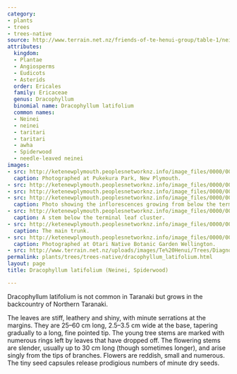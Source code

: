 ```yaml
---
category:
- plants
- trees
- trees-native
source: http://www.terrain.net.nz/friends-of-te-henui-group/table-1/neinei-spiderwood.html
attributes:
  kingdom:
  - Plantae
  - Angiosperms
  - Eudicots
  - Asterids
  order: Ericales
  family: Ericaceae
  genus: Dracophyllum
  binomial name: Dracophyllum latifolium
  common names:
  - Neinei
  - neinei
  - taritari
  - taritari
  - awha
  - Spiderwood
  - needle-leaved neinei
images:
- src: http://ketenewplymouth.peoplesnetworknz.info/image_files/0000/0004/1064/Dracophyllum_latifolium__Neinei__Spiderwood.JPG
  caption: Photographed at Pukekura Park, New Plymouth.
- src: http://ketenewplymouth.peoplesnetworknz.info/image_files/0000/0003/8509/Dracophyllum_latifolium__3_.JPG
- src: http://ketenewplymouth.peoplesnetworknz.info/image_files/0000/0003/8514/Dracophyllum_latifolium__4_.JPG
- src: http://ketenewplymouth.peoplesnetworknz.info/image_files/0000/0003/8524/Dracophyllum_latifolium-009.JPG
  caption: Photo showing the inflorescences growing from below the terminal leaves.
- src: http://ketenewplymouth.peoplesnetworknz.info/image_files/0000/0003/8494/Dracophyllum_latifolium.JPG
  caption: A stem below the terminal leaf cluster.
- src: http://ketenewplymouth.peoplesnetworknz.info/image_files/0000/0003/8499/Dracophyllum_latifolium__1_.JPG
  caption: The main trunk.
- src: http://ketenewplymouth.peoplesnetworknz.info/image_files/0000/0004/6179/Dracophyllum_latifolium__Neinei__Spiderwood.JPG
  caption: Photographed at Otari Native Botanic Garden Wellington.
- src: http://www.terrain.net.nz/uploads/images/Te%20Henui/Trees/Diagnostic%20characters%20of%20Dracophyllum.jpg
permalink: plants/trees/trees-native/dracophyllum_latifolium.html
layout: page
title: Dracophyllum latifolium (Neinei, Spiderwood)

---
```

Dracophyllum latifolium is not common in Taranaki but grows in the backcountry of Northern Taranaki.

The leaves are stiff, leathery and shiny, with minute serrations at the margins. They are 25–60 cm long, 2.5–3.5 cm wide at the base, tapering gradually to a long, fine pointed tip. The young tree stems are marked with numerous rings left by leaves that have dropped off.
The flowering stems are slender, usually up to 30 cm long (though sometimes longer), and arise singly from the tips of branches. Flowers are reddish, small and numerous. The tiny seed capsules release prodigious numbers of minute dry seeds.
